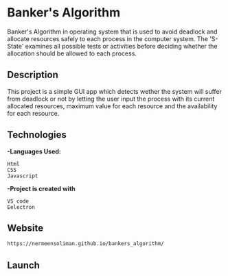 # Banker's Algorithm
Banker's Algorithm in operating system that is used to avoid deadlock and allocate resources safely to each process in the computer system. The 'S-State' examines all possible tests or activities before deciding whether the allocation should be allowed to each process.
## Description

This project is a simple GUI app which detects wether the system will suffer from deadlock or not by letting the user input the process with its current allocated resources, maximum value for each resource and the availability for each resource.
## Technologies

**-Languages Used:**
```
Html
CSS
Javascript 
```

**-Project is created with**
```
VS code
Eelectron
```
## Website 
```bash
https://nermeensoliman.github.io/bankers_algorithm/
```
## Launch

